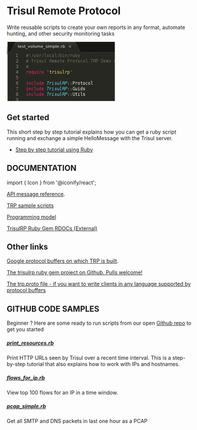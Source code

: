 # Trisul Remote Protocol

Write reusable scripts to create your own reports in any format, automate hunting, and other security monitoring tasks

![](./images/trp_sample.png)

## Get started

This short step by step tutorial explains how you can get a ruby script running and exchange a simple HelloMessage with the Trisul server.

- [Step by step tutorial using Ruby](/docs/trp/trpgemsteps.md)

## DOCUMENTATION

import { Icon } from '@iconify/react';

<Icon icon="mdi:github" height="25" /> [API message reference](https://github.com/trisulnsm/trisul-scripts/blob/master/trp/trp_proto.md ). 

<Icon icon="mdi:github" height="25" />  [TRP sample scripts](https://github.com/trisulnsm/trisul-scripts/tree/master/trp )

<Icon icon="logos:chrome" height="25" /> [Programming model](/docs/trp/trpprogramodel) 

<Icon icon="logos:chrome" height="25" /> [TrisulRP Ruby Gem RDOCs (External)](../ref/trpproto )

## Other links

<Icon icon="mdi:github" height="25" /> [Google protocol buffers on which TRP is built](https://github.com/protocolbuffers/protobuf).

<Icon icon="mdi:github" height="25" /> [The trisulrp ruby gem project on Github. Pulls welcome!](https://github.com/trisulnsm/trisulrp)

<Icon icon="logos:chrome" height="25" /> [ The trp.proto file - if you want to write clients in any language supported by protocol buffers](/docs/ref/trpproto)

## GITHUB CODE SAMPLES

Beginner ? Here are some ready to run scripts from our open [Github repo](https://github.com/trisulnsm/trisul-scripts) to get you started

##### [print_resources.rb](./samples/resources_step_by_step)

Print HTTP URLs seen by Trisul over a recent time interval. This is a step-by-step tutorial that also explains how to work with IPs and hostnames.

##### [flows_for_ip.rb](./samples/flows_for_ip)

View top 100 flows for an IP in a time window.

##### [pcap_simple.rb](./samples/pcap_simple)

Get all SMTP and DNS packets in last one hour as a PCAP
